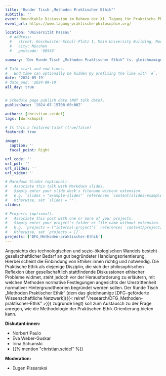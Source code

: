```yaml
---
title: 'Runder Tisch „Methoden Praktischer Ethik“'
subtitle: ''
event: Roundtable Diskussion im Rahmen der XI. Tagung für Praktische Philosophie
event_url: https://www.tagung-praktische-philosophie.org/

location: 'Universität Passau'
  # address:
  #   street: Geschwister-Scholl-Platz 1, Main University Building, Room M210
  #   city: München
  #   postcode: '80539'

summary: 'Der Runde Tisch „Methoden Praktischer Ethik“ (s. gleichnamiges [DFG-gefördertes Wissenschaftliches Netzwerk]({{< relref "/research/DFG_Methoden-praktischer-Ethik" >}})) soll zum Austausch zu der Frage anregen, wie die Methodologie der Praktischen Ethik Orientierung bieten kann. Diskutant:innen: Norbert Paulo, Eva Weber-Guskar, Irina Schumski,  {{% mention "christian.seidel" %}}. Moderation: Eugen Pissarskoi.'

# Talk start and end times.
#   End time can optionally be hidden by prefixing the line with `#`.
date: '2024-09-19'
# date_end: '2024-09-19'
all_day: true


# Schedule page publish date (NOT talk date).
publishDate: '2024-07-15T08:00:00Z'

authors: [christian.seidel]
tags: [Workshops]

# Is this a featured talk? (true/false)
featured: true

image:
  caption: ''
  focal_point: Right

url_code: ''
url_pdf: ''
url_slides: ''
url_video: ''

# Markdown Slides (optional).
#   Associate this talk with Markdown slides.
#   Simply enter your slide deck's filename without extension.
#   E.g. `slides = "example-slides"` references `content/slides/example-slides.md`.
#   Otherwise, set `slides = ""`.
slides:

# Projects (optional).
#   Associate this post with one or more of your projects.
#   Simply enter your project's folder or file name without extension.
#   E.g. `projects = ["internal-project"]` references `content/project/deep-learning/index.md`.
#   Otherwise, set `projects = []`.
projects: ['DFG_Methoden-praktischer-Ethik']
---
```


Angesichts des technologischen und sozio-ökologischen Wandels besteht gesellschaftlicher Bedarf an gut begründeter Handlungsorientierung. Hierbei scheint die Einbindung von Ethiker:innen richtig und notwendig. Die Praktische Ethik als diejenige Disziplin, die sich der philosophischen Reflexion über gesellschaftlich stattfindende Diskussionen ethischer Probleme widmet, steht jedoch vor der Herausforderung zu erläutern, mit welchen Methoden normative Festlegungen angesichts der Umstrittenheit normativer Hintergrundtheorien begründet werden sollen. Der Runde Tisch „Methoden Praktischer Ethik“ (dem das gleichnamige [DFG-geförderte Wissenschaftliche Netzwerk]({{< relref "/research/DFG_Methoden-praktischer-Ethik" >}}) zugrunde liegt) soll zum Austausch zu der Frage anregen, wie die Methodologie der Praktischen Ethik Orientierung bieten kann. 

**Diskutant:innen:**
- Norbert Paulo
- Eva Weber-Guskar
- Irina Schumski
- {{% mention "christian.seidel" %}} 

**Moderation:** 
- Eugen Pissarskoi